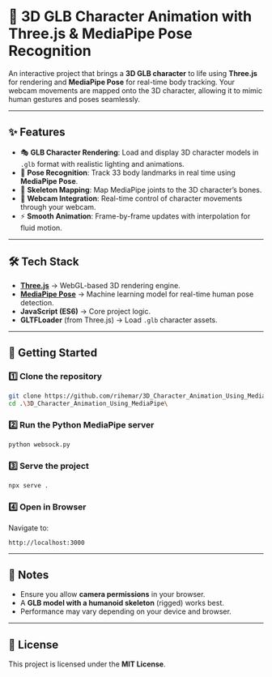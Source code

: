 # 🕺 3D GLB Character Animation with Three.js & MediaPipe Pose Recognition

An interactive project that brings a **3D GLB character** to life using **Three.js** for rendering and **MediaPipe Pose** for real-time body tracking.
Your webcam movements are mapped onto the 3D character, allowing it to mimic human gestures and poses seamlessly.

---

## ✨ Features

* 🎭 **GLB Character Rendering**: Load and display 3D character models in `.glb` format with realistic lighting and animations.
* 🧍 **Pose Recognition**: Track 33 body landmarks in real time using **MediaPipe Pose**.
* 🔗 **Skeleton Mapping**: Map MediaPipe joints to the 3D character’s bones.
* 🎥 **Webcam Integration**: Real-time control of character movements through your webcam.
* ⚡ **Smooth Animation**: Frame-by-frame updates with interpolation for fluid motion.

---

## 🛠️ Tech Stack

* **[Three.js](https://threejs.org/)** → WebGL-based 3D rendering engine.
* **[MediaPipe Pose](https://developers.google.com/mediapipe/solutions/vision/pose)** → Machine learning model for real-time human pose detection.
* **JavaScript (ES6)** → Core project logic.
* **GLTFLoader** (from Three.js) → Load `.glb` character assets.

---

## 🚀 Getting Started

### 1️⃣ Clone the repository

```bash
git clone https://github.com/rihemar/3D_Character_Animation_Using_MediaPipe
cd .\3D_Character_Animation_Using_MediaPipe\
```

### 2️⃣ Run the Python MediaPipe server

```bash
python websock.py
```

### 3️⃣ Serve the project

```bash
npx serve .
```

### 4️⃣ Open in Browser

Navigate to:

```
http://localhost:3000
```

---


## 📌 Notes

* Ensure you allow **camera permissions** in your browser.
* A **GLB model with a humanoid skeleton** (rigged) works best.
* Performance may vary depending on your device and browser.

---

## 📜 License

This project is licensed under the **MIT License**.
